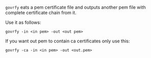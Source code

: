 `govrfy` eats a pem certificate file and outputs another pem file
with complete certificate chain from it.

Use it as follows:

	govrfy -in <in pem> -out <out pem>

If you want out pem to contain ca certificates only use this:

	govrfy -ca -in <in pem> -out <out.pem>

